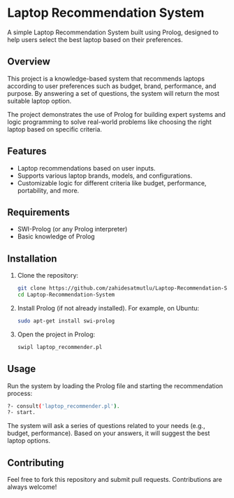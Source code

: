 # Laptop Recommendation System

A simple Laptop Recommendation System built using Prolog, designed to help users select the best laptop based on their preferences.

## Overview

This project is a knowledge-based system that recommends laptops according to user preferences such as budget, brand, performance, and purpose. By answering a set of questions, the system will return the most suitable laptop option.

The project demonstrates the use of Prolog for building expert systems and logic programming to solve real-world problems like choosing the right laptop based on specific criteria.

## Features
- Laptop recommendations based on user inputs.
- Supports various laptop brands, models, and configurations.
- Customizable logic for different criteria like budget, performance, portability, and more.

## Requirements
- SWI-Prolog (or any Prolog interpreter)
- Basic knowledge of Prolog

## Installation

1. Clone the repository:
    ```bash
    git clone https://github.com/zahidesatmutlu/Laptop-Recommendation-System.git
    cd Laptop-Recommendation-System
    ```

2. Install Prolog (if not already installed). For example, on Ubuntu:
    ```bash
    sudo apt-get install swi-prolog
    ```

3. Open the project in Prolog:
    ```bash
    swipl laptop_recommender.pl
    ```

## Usage

Run the system by loading the Prolog file and starting the recommendation process:

```bash
?- consult('laptop_recommender.pl').
?- start.
```

The system will ask a series of questions related to your needs (e.g., budget, performance). Based on your answers, it will suggest the best laptop options.

## Contributing

Feel free to fork this repository and submit pull requests. Contributions are always welcome!

